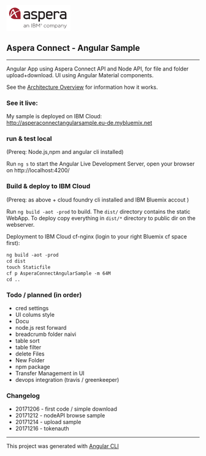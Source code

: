 ![](img/aspera.png)
## Aspera Connect -  Angular Sample 

---

Angular App using Aspera Connect API and Node API, for file and folder upload+download.
UI using Angular Material components.

See the [Architecture Overview](Architecture.md) for information how it works. 

### See it live:
My sample is deployed on IBM Cloud:
http://asperaconnectangularsample.eu-de.mybluemix.net

### run & test local
(Prereq: Node.js,npm and angular cli installed)

Run `ng s` to start the Angular Live Development Server,
open your browser on http://localhost:4200/

### Build & deploy to IBM Cloud
(Prereq: as above + cloud foundry cli installed and IBM Bluemix accout )

Run `ng build -aot -prod` to build.  The `dist/` directory contains the static WebApp. 
To deploy copy everything in `dist/*` directory to public dir on the webserver.

Deployment to IBM Cloud cf-nginx (login to your right Bluemix cf space first):   
```
ng build -aot -prod
cd dist
touch Staticfile
cf p AsperaConnectAngularSample -m 64M
cd ..
``` 

### Todo / planned (in order)
- cred settings 
- UI colums style
- Docu
- node.js rest forward 
- breadcrumb folder naivi
- table sort 
- table filter 
- delete Files 
- New Folder
- npm package
- Transfer Management in UI 
- devops integration (travis / greenkeeper)

### Changelog
- 20171206 - first code / simple download 
- 20171212 - nodeAPI browse sample 
- 20171214 - upload sample  
- 20171216 - tokenauth  

---

This project was generated with [Angular CLI](https://github.com/angular/angular-cli) 

